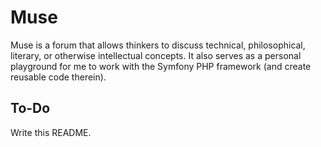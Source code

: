 # Muse
Muse is a forum that allows thinkers to discuss technical, philosophical, literary, or otherwise intellectual concepts. It also serves as a personal playground for me to work with the Symfony PHP framework (and create reusable code therein).

## To-Do
Write this README.
